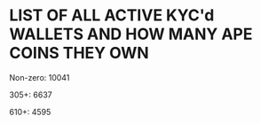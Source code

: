 # LIST OF ALL ACTIVE KYC'd WALLETS AND HOW MANY APE COINS THEY OWN

Non-zero: 10041

305+: 6637

610+: 4595